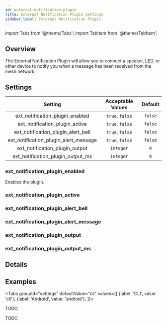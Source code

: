 ```yaml
---
id: external-notification-plugin
title: External Notification Plugin Settings
sidebar_label: External Notification Plugin
---
```

import Tabs from '@theme/Tabs';
import TabItem from '@theme/TabItem';


## Overview

The External Notification Plugin will allow you to connect a speaker, LED, or other device to notify you when a message has been received from the mesh network.

## Settings

| Setting | Acceptable Values | Default |
| :-----: | :---------------: | :-----: |
| ext_notification_plugin_enabled | `true`, `false` | `false` |
| ext_notification_plugin_active | `true`, `false` | `false` |
| ext_notification_plugin_alert_bell | `true`, `false` | `false` |
| ext_notification_plugin_alert_message | `true`, `false` | `false` |
| ext_notification_plugin_output | `integer` | `0` |
| ext_notification_plugin_output_ms | `integer` | `0` |

### ext_notification_plugin_enabled

Enables the plugin.

### ext_notification_plugin_active

<!--- TODO --->

### ext_notification_plugin_alert_bell

<!--- TODO --->

### ext_notification_plugin_alert_message

<!--- TODO --->

### ext_notification_plugin_output

<!--- TODO --->

### ext_notification_plugin_output_ms

<!--- TODO --->

## Details

<!--- TODO --->

## Examples

<Tabs
  groupId="settings"
  defaultValue="cli"
  values={[
    {label: 'CLI', value: 'cli'},
    {label: 'Android', value: 'android'},
  ]}>
  <TabItem value="cli">

  TODO

  </TabItem>
  <TabItem value="android">

  TODO

  </TabItem>
</Tabs>
